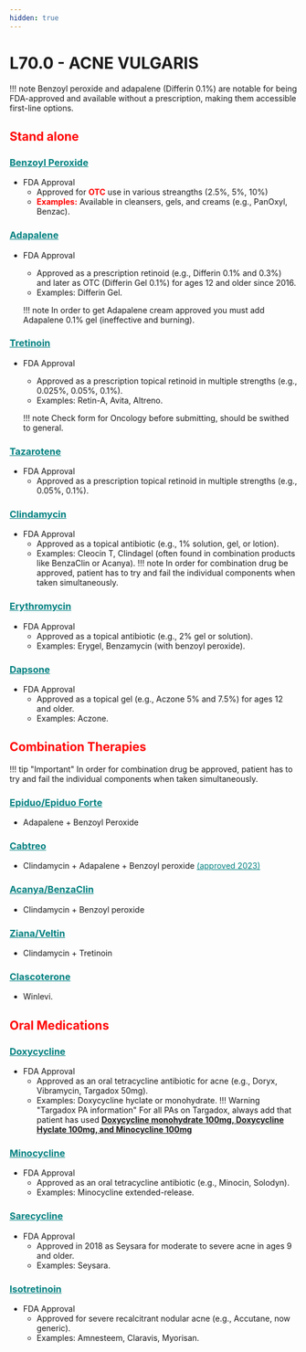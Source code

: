 ```yaml
---
hidden: true
---
```


# L70.0 - ACNE VULGARIS
!!! note
    Benzoyl peroxide and adapalene (Differin 0.1%) are notable for being FDA-approved 
    and available without a prescription, making them accessible first-line options.

## <b  style="color:red">Stand alone</b>
### <u  style="color:teal">Benzoyl Peroxide</u>
- FDA Approval
    - Approved for <b  style="color:red">OTC</b> use in various streangths (2.5%, 5%, 10%)
    - <b  style="color:red">Examples:</b> Available in cleansers, gels, and creams (e.g., PanOxyl, Benzac).

### <u  style="color:teal">Adapalene</u>
- FDA Approval
    - Approved as a prescription retinoid (e.g., Differin 0.1% and 0.3%) and later as OTC (Differin Gel 0.1%) for ages 12 and older since 2016.
    - Examples: Differin Gel.
  
    !!! note
          In order to get Adapalene cream approved you must add Adapalene 0.1% gel (ineffective and burning). 

### <u  style="color:teal">Tretinoin</u>
- FDA Approval
    - Approved as a prescription topical retinoid in multiple strengths (e.g., 0.025%, 0.05%, 0.1%).
    - Examples: Retin-A, Avita, Altreno.
      
    !!! note 
          Check form for Oncology before submitting, should be swithed to general.

### <u  style="color:teal">Tazarotene</u>
- FDA Approval
    - Approved as a prescription topical retinoid in multiple strengths (e.g., 0.05%, 0.1%).

### <u  style="color:teal">Clindamycin</u>
- FDA Approval
    - Approved as a topical antibiotic (e.g., 1% solution, gel, or lotion).
    - Examples: Cleocin T, Clindagel (often found in combination products like BenzaClin or Acanya).
    !!! note
        In order for combination drug be approved, patient has to try and fail the individual components when taken simultaneously.

### <u  style="color:teal">Erythromycin</u>
- FDA Approval
    - Approved as a topical antibiotic (e.g., 2% gel or solution).
    - Examples: Erygel, Benzamycin (with benzoyl peroxide).

### <u  style="color:teal">Dapsone</u>
- FDA Approval
    - Approved as a topical gel (e.g., Aczone 5% and 7.5%) for ages 12 and older.
    - Examples: Aczone.

## <b  style="color:red">Combination Therapies</b>
!!! tip "Important"
    In order for combination drug be approved, patient has to try and fail the individual components when taken simultaneously.

### <u  style="color:teal">Epiduo/Epiduo Forte </u>
- Adapalene + Benzoyl Peroxide

### <u  style="color:teal">Cabtreo </u>
- Clindamycin + Adapalene + Benzoyl peroxide <u  style="color:teal">(approved 2023)</u>

### <u  style="color:teal">Acanya/BenzaClin </u>
- Clindamycin + Benzoyl peroxide

### <u  style="color:teal">Ziana/Veltin </u>
- Clindamycin + Tretinoin

### <u  style="color:teal">Clascoterone</u>
- Winlevi.

## <b  style="color:red">Oral Medications</b>

### <u  style="color:teal">Doxycycline</u>
- FDA Approval
    - Approved as an oral tetracycline antibiotic for acne (e.g., Doryx, Vibramycin, Targadox 50mg).
    - Examples: Doxycycline hyclate or monohydrate.
!!! Warning "Targadox PA information"
    For all PAs on Targadox, always add that patient has used <u><b>Doxycycline monohydrate 100mg, Doxycycline Hyclate 100mg, and Minocycline 100mg</b></u>

### <u  style="color:teal">Minocycline</u>
- FDA Approval
    - Approved as an oral tetracycline antibiotic (e.g., Minocin, Solodyn).
    - Examples: Minocycline extended-release.

### <u  style="color:teal">Sarecycline</u>
- FDA Approval
    - Approved in 2018 as Seysara for moderate to severe acne in ages 9 and older.
    - Examples: Seysara.

### <u  style="color:teal">Isotretinoin</u>
- FDA Approval
    - Approved for severe recalcitrant nodular acne (e.g., Accutane, now generic).
    - Examples: Amnesteem, Claravis, Myorisan.
